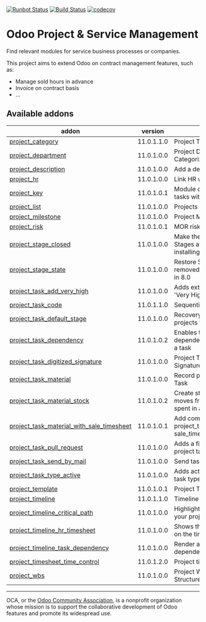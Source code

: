 [![Runbot Status](https://runbot.odoo-community.org/runbot/badge/flat/140/11.0.svg)](https://runbot.odoo-community.org/runbot/repo/github-com-oca-project-140)
[![Build Status](https://travis-ci.org/OCA/project.svg?branch=11.0)](https://travis-ci.org/OCA/project)
[![codecov](https://codecov.io/gh/OCA/project/branch/11.0/graph/badge.svg)](https://codecov.io/gh/OCA/project)

Odoo Project & Service Management
=================================

Find relevant modules for service business processes or companies.

This project aims to extend Odoo on contract management features, such as:

  * Manage sold hours in advance
  * Invoice on contract basis
  * ...


[//]: # (addons)

Available addons
----------------
addon | version | summary
--- | --- | ---
[project_category](project_category/) | 11.0.1.1.0 | Project Types
[project_department](project_department/) | 11.0.1.0.0 | Project Department Categorization
[project_description](project_description/) | 11.0.1.0.0 | Add a description to projects
[project_hr](project_hr/) | 11.0.1.0.0 | Link HR with project
[project_key](project_key/) | 11.0.1.0.1 | Module decorates projects and tasks with ``key`` field
[project_list](project_list/) | 11.0.1.0.0 | Projects list view
[project_milestone](project_milestone/) | 11.0.1.0.0 | Project Milestones
[project_risk](project_risk/) | 11.0.1.0.1 | MOR risk management method
[project_stage_closed](project_stage_closed/) | 11.0.1.0.0 | Make the Closed flag on Task Stages available without installing sale_service
[project_stage_state](project_stage_state/) | 11.0.1.0.0 | Restore State attribute removed from Project Stages in 8.0
[project_task_add_very_high](project_task_add_very_high/) | 11.0.1.0.0 | Adds extra options 'High' and 'Very High' on tasks
[project_task_code](project_task_code/) | 11.0.1.1.0 | Sequential Code for Tasks
[project_task_default_stage](project_task_default_stage/) | 11.0.1.0.0 | Recovery default task stage projects from v8
[project_task_dependency](project_task_dependency/) | 11.0.1.0.2 | Enables to define dependencies (other tasks) of a task
[project_task_digitized_signature](project_task_digitized_signature/) | 11.0.1.0.0 | Project Task Digitized Signature
[project_task_material](project_task_material/) | 11.0.1.0.0 | Record products spent in a Task
[project_task_material_stock](project_task_material_stock/) | 11.0.1.0.2 | Create stock and analytic moves from record products spent in a Task
[project_task_material_with_sale_timesheet](project_task_material_with_sale_timesheet/) | 11.0.1.0.1 | Add compatibility between project_task_material_stockand sale_timesheet module
[project_task_pull_request](project_task_pull_request/) | 11.0.1.0.0 | Adds a field for a PR URI to project tasks
[project_task_send_by_mail](project_task_send_by_mail/) | 11.0.1.0.0 | Send task report by email
[project_task_type_active](project_task_type_active/) | 11.0.1.0.0 | Adds active field on project task type
[project_template](project_template/) | 11.0.1.0.1 | Project Templates
[project_timeline](project_timeline/) | 11.0.1.1.0 | Timeline view for projects
[project_timeline_critical_path](project_timeline_critical_path/) | 11.0.1.0.0 | Highlight the critical paths of your projects.
[project_timeline_hr_timesheet](project_timeline_hr_timesheet/) | 11.0.1.0.0 | Shows the progress of tasks on the timeline view.
[project_timeline_task_dependency](project_timeline_task_dependency/) | 11.0.1.0.0 | Render arrows between dependencies.
[project_timesheet_time_control](project_timesheet_time_control/) | 11.0.1.2.0 | Project timesheet time control
[project_wbs](project_wbs/) | 11.0.1.0.0 | Project Work Breakdown Structure

[//]: # (end addons)


----

OCA, or the [Odoo Community Association](http://odoo-community.org/), is a nonprofit organization whose
mission is to support the collaborative development of Odoo features and
promote its widespread use.
